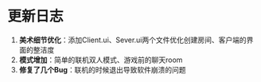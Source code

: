 # 更新日志

1. **美术细节优化**：添加Client.ui、Sever.ui两个文件优化创建房间、客户端的界面的整洁度
2. **模式增加**：简单的联机双人模式、游戏前的聊天room
3. **修复了几个Bug**：联机的时候退出导致软件崩溃的问题
